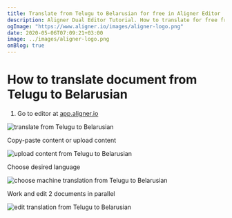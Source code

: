 ```yaml
---
title: Translate from Telugu to Belarusian for free in Aligner Editor
description: Aligner Dual Editor Tutorial. How to translate for free from Telugu to Belarusian. Aligner is multilingual document management platform. 
ogImage: "https://www.aligner.io/images/aligner-logo.png"
date: 2020-05-06T07:09:21+03:00
image: ../images/aligner-logo.png
onBlog: true
---
```


# How to translate document from Telugu to Belarusian

1. Go to editor at [app.aligner.io](https://app.aligner.io "Aligner App web page")

![translate from Telugu to Belarusian](../aligner-blank-editor.png "translate from Telugu to Belarusian")

Copy-paste content or upload content

![upload content from Telugu to Belarusian](../aligner-uploaded-document.png "upload content from Telugu to Belarusian")

Choose desired language

![choose machine translation from Telugu to Belarusian](../aligner-language-dropdown.png "choose machine translation from Telugu to Belarusian")

Work and edit 2 documents in parallel

![edit translation from Telugu to Belarusian](../aligner-double-sitded-editor.png "edit translation from Telugu to Belarusian")

